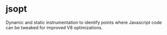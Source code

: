 jsopt
=====

Dynamic and static instrumentation to identify points where Javascript code can be tweaked for improved V8 optimizations.
